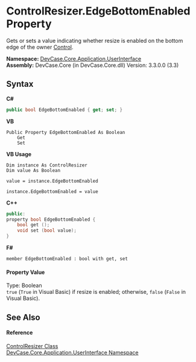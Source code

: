 # ControlResizer.EdgeBottomEnabled Property 
 

Gets or sets a value indicating whether resize is enabled on the bottom edge of the owner <a href="P_DevCase_Core_Application_UserInterface_ControlResizer_Control">Control</a>.

**Namespace:**&nbsp;<a href="N_DevCase_Core_Application_UserInterface">DevCase.Core.Application.UserInterface</a><br />**Assembly:**&nbsp;DevCase.Core (in DevCase.Core.dll) Version: 3.3.0.0 (3.3)

## Syntax

**C#**<br />
``` C#
public bool EdgeBottomEnabled { get; set; }
```

**VB**<br />
``` VB
Public Property EdgeBottomEnabled As Boolean
	Get
	Set
```

**VB Usage**<br />
``` VB Usage
Dim instance As ControlResizer
Dim value As Boolean

value = instance.EdgeBottomEnabled

instance.EdgeBottomEnabled = value
```

**C++**<br />
``` C++
public:
property bool EdgeBottomEnabled {
	bool get ();
	void set (bool value);
}
```

**F#**<br />
``` F#
member EdgeBottomEnabled : bool with get, set

```


#### Property Value
Type: Boolean<br />`true` (`True` in Visual Basic) if resize is enabled; otherwise, `false` (`False` in Visual Basic).

## See Also


#### Reference
<a href="T_DevCase_Core_Application_UserInterface_ControlResizer">ControlResizer Class</a><br /><a href="N_DevCase_Core_Application_UserInterface">DevCase.Core.Application.UserInterface Namespace</a><br />